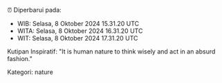 ⏰ Diperbarui pada:
- WIB: Selasa, 8 Oktober 2024 15.31.20 UTC
- WITA: Selasa, 8 Oktober 2024 16.31.20 UTC
- WIT: Selasa, 8 Oktober 2024 17.31.20 UTC

Kutipan Inspiratif:
"It is human nature to think wisely and act in an absurd fashion."


Kategori: nature

